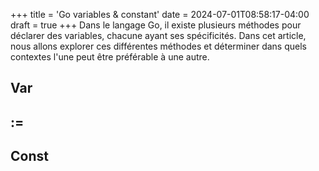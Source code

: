 +++
title = 'Go variables & constant'
date = 2024-07-01T08:58:17-04:00
draft = true
+++
Dans le langage Go, il existe plusieurs méthodes pour déclarer des variables, chacune ayant ses spécificités. Dans cet article, nous allons explorer ces différentes méthodes et déterminer dans quels contextes l'une peut être préférable à une autre.

## Var

## :=

## Const
